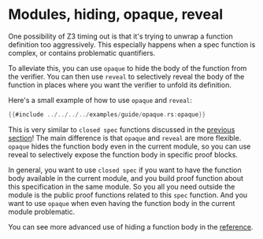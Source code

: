 # Modules, hiding, opaque, reveal

One possibility of Z3 timing out is that it's trying to unwrap a function definition too aggressively. This especially happens when a spec function is complex, or contains problematic quantifiers.

To alleviate this, you can use `opaque` to hide the body of the function from the verifier. You can then use `reveal` to selectively reveal the body of the function in places where you want the verifier to unfold its definition.

Here's a small example of how to use `opaque` and `reveal`:

```rust
{{#include ../../../../examples/guide/opaque.rs:opaque}}
```

This is very similar to `closed spec` functions discussed in the [previous section](spec_functions.md)! The main difference is that `opaque` and `reveal` are more flexible. `opaque` hides the function body even in the current module, so you can use reveal to selectively expose the function body in specific proof blocks.

In general, you want to use `closed spec` if you want to have the function body available in the current module, and you build proof function about this specification in the same module. So you all you need outside the module is the public proof functions related to this `spec` function. And you want to use `opaque` when even having the function body in the current module problematic.

You can see more advanced use of hiding a function body in the [reference](reference-reveal-hide.md).
